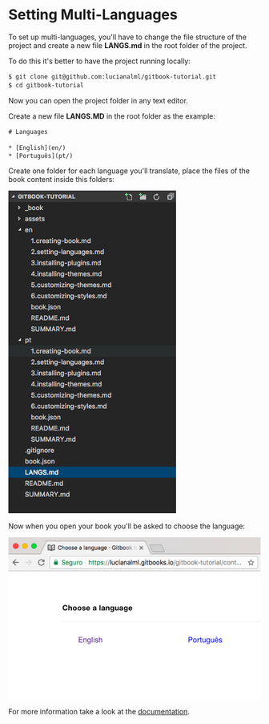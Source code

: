 # Setting Multi-Languages

To set up multi-languages, you'll have to change the file structure of the project and create a new file **LANGS.md** in the root folder of the project.

To do this it's better to have the project running locally:

```bash
$ git clone git@github.com:lucianalml/gitbook-tutorial.git
$ cd gitbook-tutorial
```

Now you can open the project folder in any text editor.

Create a new file **LANGS.MD** in the root folder as the example:

```
# Languages

* [English](en/)
* [Português](pt/)
```

Create one folder for each language you'll translate, place the files of the book content inside this folders:

![](./assets/languages-folders.png)

Now when you open your book you'll be asked to choose the language:

![](./assets/choose-language.png)

For more information take a look at the [documentation](https://toolchain.gitbook.com/languages.html).

